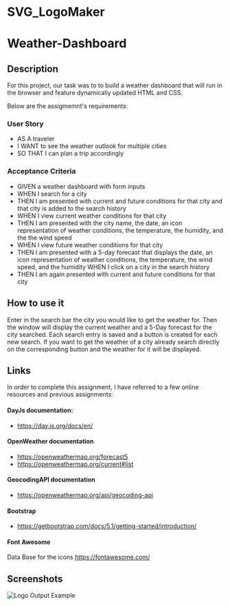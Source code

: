 # SVG_LogoMaker

# Weather-Dashboard

## Description

For this project, our task was to to build a weather dashboard that will run in the browser and feature dynamically updated HTML and CSS.

Below are the assigmemnt's requirements:

### User Story

* AS A traveler
* I WANT to see the weather outlook for multiple cities
* SO THAT I can plan a trip accordingly

### Acceptance Criteria

* GIVEN a weather dashboard with form inputs
* WHEN I search for a city
* THEN I am presented with current and future conditions for that city and that city is added to the search history
* WHEN I view current weather conditions for that city
* THEN I am presented with the city name, the date, an icon representation of weather conditions, the temperature, the humidity, and the the wind speed
* WHEN I view future weather conditions for that city
* THEN I am presented with a 5-day forecast that displays the date, an icon representation of weather conditions, the temperature, the wind speed, and the humidity
WHEN I click on a city in the search history
* THEN I am again presented with current and future conditions for that city

## How to use it

Enter in the search bar the city you would like to get the weather for. Then the window will display the current weather and a 5-Day forecast for the city searched. Each search entry is saved and a button is created for each new search. If you want to get the weather of a city already search directly on the corresponding button and the weather for it will be displayed.

## Links

In order to complete this assignment, I have referred to a few online resources and previous assignments:

#### DayJs documentation:
* https://day.js.org/docs/en/

#### OpenWeather documentation
* https://openweathermap.org/forecast5
* https://openweathermap.org/current#list


#### GeocodingAPI documentation
* https://openweathermap.org/api/geocoding-api

#### Bootstrap
* https://getbootstrap.com/docs/5.1/getting-started/introduction/

#### Font Awesome
Data Base for the icons
https://fontawesome.com/


## Screenshots

![Logo Output Example](./assets/image/Screen%20Shot%202023-11-27%20at%206.36.02%20PM.png)